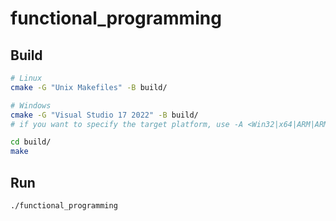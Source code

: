 # functional_programming

## Build

```sh
# Linux
cmake -G "Unix Makefiles" -B build/

# Windows
cmake -G "Visual Studio 17 2022" -B build/
# if you want to specify the target platform, use -A <Win32|x64|ARM|ARM64>

cd build/
make
```

## Run

```sh
./functional_programming
```
